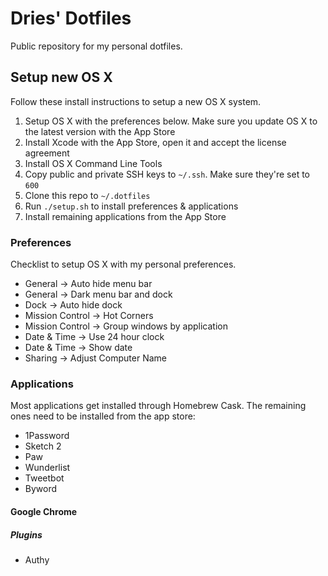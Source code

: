 # Dries' Dotfiles

Public repository for my personal dotfiles.

## Setup new OS X

Follow these install instructions to setup a new OS X system.

1. Setup OS X with the preferences below. Make sure you update OS X to the latest version with the App Store
2. Install Xcode with the App Store, open it and accept the license agreement
3. Install OS X Command Line Tools
4. Copy public and private SSH keys to `~/.ssh`. Make sure they're set to `600`
5. Clone this repo to `~/.dotfiles`
6. Run `./setup.sh` to install preferences & applications
7. Install remaining applications from the App Store

### Preferences

Checklist to setup OS X with my personal preferences.

- General -> Auto hide menu bar
- General -> Dark menu bar and dock
- Dock -> Auto hide dock
- Mission Control -> Hot Corners
- Mission Control -> Group windows by application
- Date & Time -> Use 24 hour clock
- Date & Time -> Show date
- Sharing -> Adjust Computer Name

### Applications

Most applications get installed through Homebrew Cask. The remaining ones need to be installed from the app store:

- 1Password
- Sketch 2
- Paw
- Wunderlist
- Tweetbot
- Byword

#### Google Chrome

##### Plugins

- Authy

